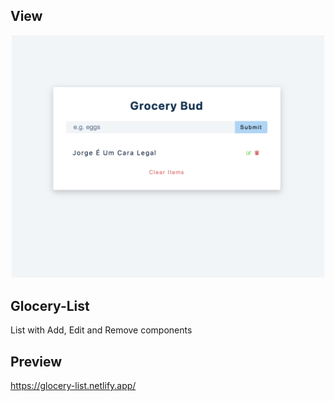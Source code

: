## View

<p align="center">
  <img src="https://github.com/JorgeFPeres/Glocery-List/blob/main/Image.png?raw=true" alt="Sublime's custom image" width= "500px"/>
</p>

## Glocery-List
List with Add, Edit and Remove components



## Preview

https://glocery-list.netlify.app/

